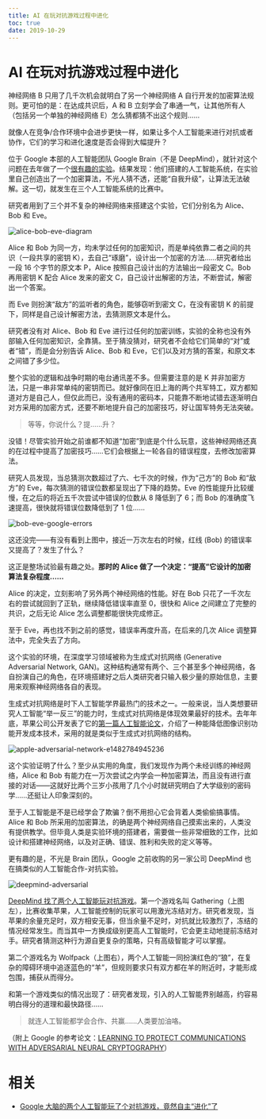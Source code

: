 ```yaml
---
title: AI 在玩对抗游戏过程中进化
toc: true
date: 2019-10-29
---
```

# AI 在玩对抗游戏过程中进化

神经网络 B 只用了几千次机会就明白了另一个神经网络 A 自行开发的加密算法规则。更可怕的是：在达成共识后，A 和 B 立刻学会了串通一气，让其他所有人（包括另一个单独的神经网络 E）怎么猜都猜不出这个规则……


就像人在竞争/合作环境中会进步更快一样，如果让多个人工智能来进行对抗或者协作，它们的学习和进化速度是否会得到大幅提升？

位于 Google 本部的人工智能团队 Google Brain（不是 DeepMind），就针对这个问题在去年做了一个[很有趣的实验](https://arxiv.org/pdf/1610.06918v1.pdf)。结果发现：他们搭建的人工智能系统，在实验里自己创造出了一个加密算法，不光人猜不透，还能“自我升级”，让算法无法破解。这一切，就发生在三个人工智能系统的比赛中。

研究者用到了三个并不复杂的神经网络来搭建这个实验，它们分别名为 Alice、Bob 和 Eve。

![alice-bob-eve-diagram](https://cdn.pingwest.com/wp-content/uploads/2017/02/alice-bob-eve-diagram.jpg?x-oss-process=style/article-body)

Alice 和 Bob 为同一方，均未学过任何的加密知识，而是单纯依靠二者之间的共识（一段共享的密钥 K），去自己“琢磨”，设计出一个加密的方法……研究者给出一段 16 个字节的原文本 P，Alice 按照自己设计出的方法输出一段密文 C。Bob 再用密钥 K 配合 Alice 发来的密文 C，自己设计出解密的方法，不断尝试，解密出一个答案。

而 Eve 则扮演“敌方”的监听者的角色，能够窃听到密文 C，在没有密钥 K 的前提下，同样是自己设计解密方法，去猜测原文本是什么。

研究者没有对 Alice、Bob 和 Eve 进行过任何的加密训练，实验的全称也没有外部输入任何加密知识，全靠猜。至于猜没猜对，研究者不会给它们简单的“对”或者“错”，而是会分别告诉 Alice、Bob 和 Eve，它们以及对方猜的答案，和原文本之间错了多少位。

整个实验的逻辑和战争时期的电台通讯差不多。但需要注意的是 K 并非加密方法，只是一串非常单纯的密钥而已。就好像同在旧上海的两个共军特工，双方都知道对方是自己人，但仅此而已，没有通用的密码本，只能靠不断地试错去逐渐明白对方采用的加密方式，还要不断地提升自己的加密技巧，好让国军特务无法突破。

> 等等，你说什么？提……升？



没错！尽管实验开始之前谁都不知道“加密”到底是个什么玩意，这些神经网络还真的在过程中提高了加密技巧……它们会根据上一轮各自的错误程度，去修改加密算法。

研究人员发现，当总猜测次数超过了六、七千次的时候，作为“己方”的 Bob 和“敌方”的 Eve，每次猜测的错误位数都呈现出了下降的趋势。Eve 的性能提升比较缓慢，在之后的将近五千次尝试中错误的位数从 8 降低到了 6；而 Bob 的准确度飞速提高，很快就将错误位数降低到了 1 位……

![bob-eve-google-errors](https://cdn.pingwest.com/wp-content/uploads/2017/02/bob-eve-google-errors.jpg?x-oss-process=style/article-body)

这还没完——有没有看到上图中，接近一万次左右的时候，红线 (Bob) 的错误率又提高了？发生了什么？

这正是整场试验最有趣之处。**那时的 Alice 做了一个决定：“提高”它设计的加密算法复杂程度……**

Alice 的决定，立刻影响了另外两个神经网络的性能。好在 Bob 只花了一千次左右的尝试就回到了正轨，继续降低错误率直至 0，很快和 Alice 之间建立了完整的共识，之后无论 Alice 怎么调整都能很快完成修正。

至于 Eve，再也找不到之前的感觉，错误率再度升高，在后来的几次 Alice 调整算法中，完全失去了方向。

这个实验的环境，在深度学习领域被称为生成式对抗网络 (Generative Adversarial Network, GAN)。这种结构通常有两个、三个甚至多个神经网络，各自扮演自己的角色，在环境搭建好之后人类研究者只输入极少量的原始信息，主要用来观察神经网络各自的表现。

生成式对抗网络是时下人工智能学界最热门的技术之一。一般来说，当人类想要研究人工智能“举一反三”的能力时，生成式对抗网络是体现效果最好的技术。去年年底，苹果公司公开发表了它的[第一篇人工智能论文](http://www.pingwest.com/apple-first-ai-paper-published/)，介绍了一种能降低图像识别功能开发成本技术，采用的就是类似于生成式对抗网络的结构。

![apple-adversarial-network-e1482784945236](https://cdn.pingwest.com/wp-content/uploads/2017/02/apple-adversarial-network-e1482784945236.png?x-oss-process=style/article-body)

这个实验证明了什么？至少从实用的角度，我们发现作为两个未经训练的神经网络，Alice 和 Bob 有能力在一万次尝试之内学会一种加密算法，而且没有进行直接的对话——这就好比两个三岁小孩用了几个小时就研究明白了大学级别的密码学……还挺让人印象深刻的。

至于人工智能是不是已经学会了欺骗？倒不用担心它会背着人类偷偷搞事情。Alice 和 Bob 所采用的加密算法，的确是两个神经网络自己摸索出来的，人类没有提供教学。但毕竟人类是实验环境的搭建者，需要做一些非常细致的工作，比如设计和搭建神经网络，以及对正确、错误、胜利和失败的定义等等。

更有趣的是，不光是 Brain 团队，Google 之前收购的另一家公司 DeepMind 也在搞类似的人工智能合作-对抗实验。

![deepmind-adversarial](https://cdn.pingwest.com/wp-content/uploads/2017/02/deepmind-adversarial.jpg?x-oss-process=style/article-body)

[DeepMind 找了两个人工智能玩对抗游戏](https://storage.googleapis.com/deepmind-media/papers/multi-agent-rl-in-ssd.pdf)。第一个游戏名叫 Gathering（上图左），比赛收集苹果，人工智能控制的玩家可以用激光冻结对方。研究者发现，当苹果的余量充足时，双方相安无事，但当余量不足时，对抗就比较激烈了，冻结的情况经常发生。而当其中一方换成级别更高人工智能时，它会更主动地提前冻结对手。研究者猜测这种行为源自更复杂的策略，只有高级智能才可以掌握。

第二个游戏名为 Wolfpack（上图右），两个人工智能一同扮演红色的“狼”，在复杂的障碍环境中追逐蓝色的“羊”，但规则要求只有双方都在羊的附近时，才能形成包围，捕获从而得分。

和第一个游戏类似的情况出现了：研究者发现，引入的人工智能界别越高，约容易明白得分的道理和最快路径……

> 就连人工智能都学会合作、共赢……人类要加油咯。



（附上 Google 的参考论文：[LEARNING TO PROTECT COMMUNICATIONS WITH ADVERSARIAL NEURAL CRYPTOGRAPHY](https://arxiv.org/pdf/1610.06918v1.pdf)）

# 相关

- [Google 大脑的两个人工智能玩了个对抗游戏，竟然自主“进化”了](https://www.pingwest.com/a/102729)
